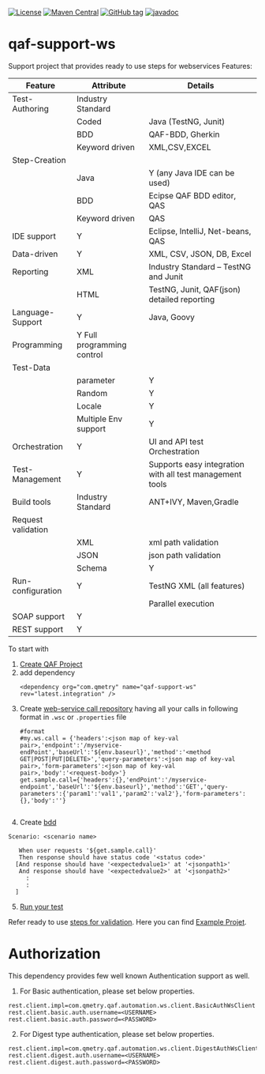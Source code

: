 [![License](https://img.shields.io/github/license/qmetry/qaf-support-ws.svg)](http://www.opensource.org/licenses/mit-license.php)
[![Maven Central](https://maven-badges.herokuapp.com/maven-central/com.qmetry/qaf-support-ws/badge.svg)](https://mvnrepository.com/artifact/com.qmetry/qaf-support-ws/latest)
[![GitHub tag](https://img.shields.io/github/tag/qmetry/qaf-support-ws.svg)](https://github.com/qmetry/qaf-support-ws/tags)
[![javadoc](https://javadoc.io/badge2/com.qmetry/qaf-support-ws/javadoc.svg)](https://javadoc.io/doc/com.qmetry/qaf-support-ws)

# qaf-support-ws
 Support project that provides ready to use steps for webservices 
 Features:

 | Feature	|Attribute	|Details|
 |---------|----------|--------|
 |Test-Authoring	|	Industry Standard||
 |	|Coded	|Java (TestNG, Junit)|
 ||		BDD |	QAF-BDD, Gherkin||	
 ||		Keyword driven	|XML,CSV,EXCEL||
 | Step-Creation	|||
 ||Java	|Y (any Java IDE can be used)|
 ||BDD	| Ecipse QAF BDD editor, QAS|
 ||Keyword driven|	QAS||
 |IDE support	|	Y | Eclipse, IntelliJ, Net-beans, QAS||
 |Data-driven		|Y |XML, CSV, JSON, DB, Excel|
 |Reporting		|XML	|Industry Standard – TestNG and Junit|
 ||HTML |TestNG, Junit, QAF(json) detailed reporting|
 |Language-Support|Y|Java, Goovy|
 |Programming|Y		Full programming control|
 |Test-Data|||
 ||parameter|Y|
 ||Random|	Y|
 ||Locale	|Y|
 ||	Multiple Env support|	Y|
 |Orchestration|Y|		UI and API test Orchestration|
 |Test-Management|Y|		Supports easy integration with all test management tools|
 |Build tools	|Industry Standard|	ANT+IVY, Maven,Gradle|
 |Request validation|||
 ||XML	|xml path validation|
 ||JSON	|json path validation|
 ||Schema|	Y|
 |Run-configuration|Y|		TestNG XML (all features)|
 |||Parallel execution|
 |SOAP support	|Y||
 |REST support		|Y||

 To start with 
 1. [Create QAF Project](https://qmetry.github.io/qaf/latest/create_test_project.html)
 2. add dependency
    ```
    <dependency org="com.qmetry" name="qaf-support-ws" rev="latest.integration" />
    
    ```
 3. Create [web-service call repository](https://github.com/qmetry/qaf-support-ws/wiki/Request-Call-Repository) having all your calls in following format in `.wsc` or `.properties` file
    ``` properties
    #format
    #my.ws.call = {'headers':<json map of key-val pair>,'endpoint':'/myservice-endPoint','baseUrl':'${env.baseurl}','method':'<method GET|POST|PUT|DELETE>','query-parameters':<json map of key-val pair>,'form-parameters':<json map of key-val pair>,'body':'<request-body>'}
    get.sample.call={'headers':{},'endPoint':'/myservice-endpoint','baseUrl':'${env.baseurl}','method':'GET','query-parameters':{'param1':'val1','param2':'val2'},'form-parameters':{},'body':''}
    
    
    ```
  4. Create [bdd](https://qmetry.github.io/qaf/latest/bdd2.html)
   ```
   Scenario: <scenario name>

      When user requests '${get.sample.call}'
      Then response should have status code '<status code>'
     [And response should have '<expectedvalue1>' at '<jsonpath1>'
      And response should have '<expectedvalue2>' at '<jsonpath2>'
        :
        :
     ]  
   ```
   
 5. [Run your test](https://github.com/qmetry/qaf-step-by-step-tutorial/wiki/Exercise-3-Run-Your-First-Test)
 
 Refer ready to use [steps for validation](https://javadoc.io/doc/com.qmetry/qaf-support-ws/latest/com/qmetry/qaf/automation/step/WsStep.html). Here you can find [Example Projet](https://github.com/qmetry/WebServiceWithWebAutomation-Sample).
 
# Authorization

 This dependency provides few well known Authentication support as well.
 
1. For Basic authentication, please set below properties.
 
 ```
 rest.client.impl=com.qmetry.qaf.automation.ws.client.BasicAuthWsClient
 rest.client.basic.auth.username=<USERNAME>
 rest.client.basic.auth.password=<PASSWORD>
 ```
2. For Digest type authentication, please set below properties.
 
 ```
 rest.client.impl=com.qmetry.qaf.automation.ws.client.DigestAuthWsClient
 rest.client.digest.auth.username=<USERNAME>
 rest.client.digest.auth.password=<PASSWORD>
 ```
